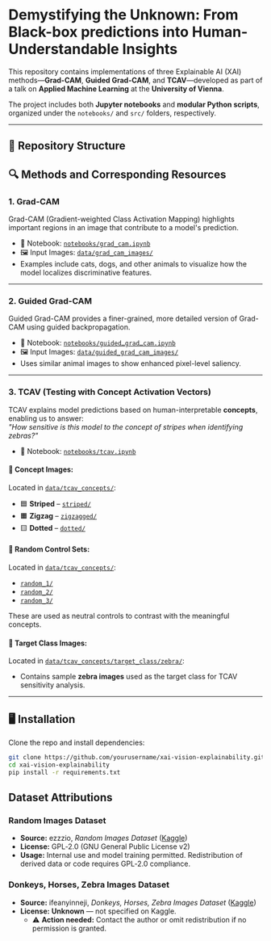 #  Demystifying the Unknown: From Black-box predictions  into Human-Understandable Insights

This repository contains implementations of three Explainable AI (XAI) methods—**Grad-CAM**, **Guided Grad-CAM**, and **TCAV**—developed as part of a talk on **Applied Machine Learning** at the **University of Vienna**.

The project includes both **Jupyter notebooks** and **modular Python scripts**, organized under the `notebooks/` and `src/` folders, respectively.

---

## 📂 Repository Structure

## 🔍 Methods and Corresponding Resources

### 1. Grad-CAM

Grad-CAM (Gradient-weighted Class Activation Mapping) highlights important regions in an image that contribute to a model's prediction.

- 📓 Notebook: [`notebooks/grad_cam.ipynb`](notebooks/grad_cam.ipynb)
- 🖼️ Input Images: [`data/grad_cam_images/`](data/grad_cam_images/)
- Examples include cats, dogs, and other animals to visualize how the model localizes discriminative features.

---

### 2. Guided Grad-CAM

Guided Grad-CAM provides a finer-grained, more detailed version of Grad-CAM using guided backpropagation.

- 📓 Notebook: [`notebooks/guidedـgradـcam.ipynb`](notebooks/guided_grad_cam.ipynb)
- 🖼️ Input Images: [`data/guided_grad_cam_images/`](data/guided_grad_cam_images/)
- Uses similar animal images to show enhanced pixel-level saliency.

---

### 3. TCAV (Testing with Concept Activation Vectors)

TCAV explains model predictions based on human-interpretable **concepts**, enabling us to answer:  
*"How sensitive is this model to the concept of stripes when identifying zebras?"*

- 📓 Notebook: [`notebooks/tcav.ipynb`](notebooks/tcav.ipynb)

#### 🧠 Concept Images:
Located in [`data/tcav_concepts/`](data/tcav_concepts/):
- 🟦 **Striped** – [`striped/`](data/tcav_concepts/striped/)
- 🟧 **Zigzag** – [`zigzagged/`](data/tcav_concepts/zigzagged/)
- 🟨 **Dotted** – [`dotted/`](data/tcav_concepts/dotted/)

#### 🎲 Random Control Sets:
Located in [`data/tcav_concepts/`](data/tcav_concepts/):
- [`random_1/`](data/tcav_concepts/random_1/)
- [`random_2/`](data/tcav_concepts/random_2/)
- [`random_3/`](data/tcav_concepts/random_3/)

These are used as neutral controls to contrast with the meaningful concepts.

#### 🦓 Target Class Images:
Located in [`data/tcav_concepts/target_class/zebra/`](data/tcav_concepts/target_class/zebra/):
- Contains sample **zebra images** used as the target class for TCAV sensitivity analysis.

---
## 🖥️ Installation

Clone the repo and install dependencies:

```bash
git clone https://github.com/yourusername/xai-vision-explainability.git
cd xai-vision-explainability
pip install -r requirements.txt
```
## Dataset Attributions

### Random Images Dataset  
- **Source:** ezzzio, *Random Images Dataset* ([Kaggle](https://www.kaggle.com/datasets/ezzzio/random-images))  
- **License:** GPL‑2.0 (GNU General Public License v2)  
- **Usage:** Internal use and model training permitted. Redistribution of derived data or code requires GPL‑2.0 compliance.

### Donkeys, Horses, Zebra Images Dataset  
- **Source:** ifeanyinneji, *Donkeys, Horses, Zebra Images Dataset* ([Kaggle](https://www.kaggle.com/datasets/ifeanyinneji/donkeys-horses-zebra-images-dataset))  
- **License:** **Unknown** — not specified on Kaggle.  
  - ⚠️ **Action needed:** Contact the author or omit redistribution if no permission is granted.
